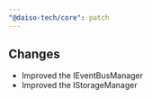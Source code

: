 ```yaml
---
"@daiso-tech/core": patch
---
```


## Changes
- Improved the IEventBusManager
- Improved the IStorageManager
